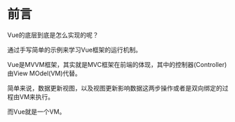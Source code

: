 # 前言

Vue的底层到底是怎么实现的呢？

通过手写简单的示例来学习Vue框架的运行机制。

Vue是MVVM框架，其实就是MVC框架在前端的体现，其中的控制器(Controller)由View MOdel(VM)代替。

简单来说，数据更新视图，以及视图更新影响数据这两步操作或者是双向绑定的过程由VM来执行。

而Vue就是一个VM。